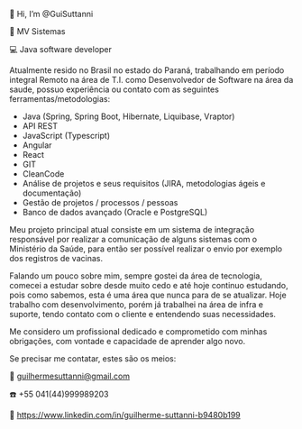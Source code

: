 👋 Hi, I’m @GuiSuttanni

:office: MV Sistemas

:computer: Java software developer

Atualmente resido no Brasil no estado do Paraná, trabalhando em período integral Remoto na área de T.I. como Desenvolvedor de Software 
na área da saude, possuo experiência ou contato com as seguintes ferramentas/metodologias: 
- Java (Spring, Spring Boot, Hibernate, Liquibase, Vraptor)
- API REST
- JavaScript (Typescript)
- Angular
- React
- GIT
- CleanCode
- Análise de projetos e seus requisitos (JIRA, metodologias ágeis e documentação)
- Gestão de projetos / processos / pessoas
- Banco de dados avançado (Oracle e PostgreSQL)

Meu projeto principal atual consiste em um sistema de integração responsável por realizar a comunicação de alguns sistemas com o Ministério da Saúde, 
para então ser possível realizar o envio por exemplo dos registros de vacinas. 

Falando um pouco sobre mim, sempre gostei da área de tecnologia, comecei a estudar sobre desde muito cedo e até hoje continuo estudando, 
pois como sabemos, esta é uma área que nunca para de se atualizar. Hoje trabalho com desenvolvimento, porém já trabalhei na área de infra e suporte, 
tendo contato com o cliente e entendendo suas necessidades.

Me considero um profissional dedicado e comprometido com minhas obrigações, com vontade e capacidade de aprender algo novo.

Se precisar me contatar, estes são os meios:

:email: guilhermesuttanni@gmail.com

:telephone: +55 041(44)999989203

:link: https://www.linkedin.com/in/guilherme-suttanni-b9480b199
